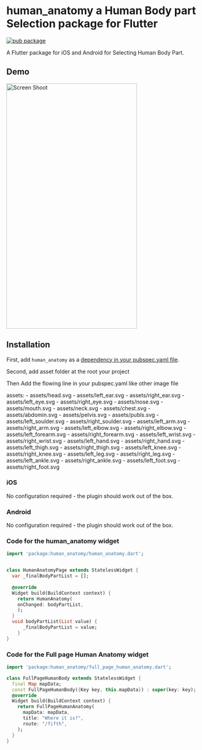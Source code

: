 # human_anatomy a Human Body part Selection package for Flutter

[![pub package](https://img.shields.io/pub/v/human_anatomy.svg)](https://pub.dartlang.org/packages/human_anatomy)

A Flutter package for iOS and Android for Selecting Human Body Part.
## Demo
<img src="http://sheikhsoft.com/screensort/human_anatomy.gif" width="340" height="640" title="Screen Shoot">


## Installation

First, add `human_anatomy` as a [dependency in your pubspec.yaml file](https://flutter.io/platform-plugins/).

Second, add asset folder at the root your project

Then Add the flowing line in your pubspec.yaml like other image file

assets:
    - assets/head.svg
    - assets/left_ear.svg
    - assets/right_ear.svg
    - assets/left_eye.svg
    - assets/right_eye.svg
    - assets/nose.svg
    - assets/mouth.svg
    - assets/neck.svg
    - assets/chest.svg
    - assets/abdomin.svg
    - assets/pelvis.svg
    - assets/publs.svg
    - assets/left_soulder.svg
    - assets/right_soulder.svg
    - assets/left_arm.svg
    - assets/right_arm.svg
    - assets/left_elbow.svg
    - assets/right_elbow.svg
    - assets/left_forearm.svg
    - assets/right_forearm.svg
    - assets/left_wrist.svg
    - assets/right_wrist.svg
    - assets/left_hand.svg
    - assets/right_hand.svg
    - assets/left_thigh.svg
    - assets/right_thigh.svg
    - assets/left_knee.svg
    - assets/right_knee.svg
    - assets/left_leg.svg
    - assets/right_leg.svg
    - assets/left_ankle.svg
    - assets/right_ankle.svg
    - assets/left_foot.svg
    - assets/right_foot.svg

### iOS

No configuration required - the plugin should work out of the box.
### Android

No configuration required - the plugin should work out of the box.

### Code for the human_anatomy widget

``` dart
import 'package:human_anatomy/human_anatomy.dart';


class HumanAnatomyPage extends StatelessWidget {
  var _finalBodyPartList = [];
 
  @override
  Widget build(BuildContext context) {
    return HumanAnatomy(
    onChanged: bodyPartList,
    );
  }
  void bodyPartList(List value) {
      _finalBodyPartList = value;
    }
}
```

### Code for the Full page Human Anatomy widget

``` dart
import 'package:human_anatomy/full_page_human_anatomy.dart';

class FullPageHumanBody extends StatelessWidget {
  final Map mapData;
  const FullPageHumanBody({Key key, this.mapData}) : super(key: key);
  @override
  Widget build(BuildContext context) {
    return FullPageHumanAnatomy(      
      mapData: mapData,
      title: "Where it is?",
      route: "/fifth",
    );
  }
}
```
